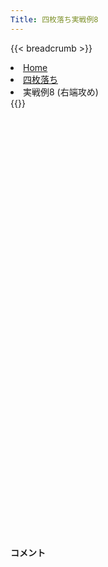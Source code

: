 ```yaml
---
Title: 四枚落ち実戦例8
---
```

{{< breadcrumb >}}
  <li class="breadcrumb-item"><a href="/shogi-beginners/">Home</a></li>
  <li class="breadcrumb-item"><a href="/shogi-beginners/4mai/">四枚落ち</a></li>
  <li class="breadcrumb-item active" aria-current="page">実戦例8 (右端攻め)</li>
{{</ breadcrumb >}}
<div class="row pt-3">
  <div class="col-lg-1"></div>
  <div class="col-sm" tabindex="-1">
    <script id="example-kif" type="kif">
手合割：四枚落ち
下手：下手
上手：上手
手数----指手---------消費時間--
*<ruby>右端<rt>みぎはし</rt></ruby><ruby>攻<rt>せ</rt></ruby>めの<ruby>勝<rt>か</rt></ruby>ち<ruby>方<rt>かた</rt></ruby>をおぼえましょう。
*<div class="text-center"><img class="img-fluid pt-3 w-50" src="/shogi-beginners/img/cat29.png"></div>
   1 ６二銀(71)
*<ruby>上手<rt>うわて</rt></ruby>が<ruby>全力<rt>ぜんりょく</rt></ruby>で<ruby>指<rt>さ</rt></ruby>してきた<ruby>場合<rt>ばあい</rt></ruby>を<ruby>考<rt>かんが</rt></ruby>えてみます。
   2 ７六歩(77)
   3 ５四歩(53)
   4 ２六歩(27)
   5 ５三銀(62)
   6 ２五歩(26)
   7 ３二金(41)
   8 ２四歩(25)
   9 同　歩(23)
  10 同　飛(28)
  11 ２三歩打
  12 ２八飛(24)
  13 ５二玉(51)
  14 ３八銀(39)
  15 ４四歩(43)
  16 ２七銀(38)
  17 ４三玉(52)
  18 ３六銀(27)
  19 ３四歩(33)
  20 １六歩(17)
  21 ２二銀(31)
  22 １五歩(16)
  23 ５二金(61)
  24 ７八金(69)
*☗<ruby>２五銀<rt>にーごーぎん</rt></ruby>は <a href="/shogi-beginners/4mai/example2/"><ruby>実戦例<rt>じっせんれい</rt></ruby>2</a> に<ruby>合流<rt>ごうりゅう</rt></ruby>します。ただし<ruby>本譜<rt>ほんぷ</rt></ruby>はその<ruby>後<rt>あと</rt></ruby>の<ruby>上手<rt>うわて</rt></ruby>の<ruby>指<rt>さ</rt></ruby>し<ruby>方<rt>かた</rt></ruby>がすこし<ruby>違<rt>ちが</rt></ruby>います。
  25 ６四銀(53)
  26 ６八銀(79)
  27 ７四歩(73)
  28 ６九玉(59)
  29 ８四歩(83)
*<ruby>上手<rt>うわて</rt></ruby>は☗<ruby>２五銀<rt>にーごーぎん</rt></ruby>と<ruby>動<rt>うご</rt></ruby>いてくるまでは☖<ruby>５二金型<rt>ごーにーきんがた</rt></ruby>で<ruby>保留<rt>ほりゅう</rt></ruby>します。
  30 ５八金(49)
  31 ５五歩(54)
  32 ９六歩(97)
*<ruby>上手<rt>うわて</rt></ruby>が<ruby>攻<rt>せ</rt></ruby>めてこないと☗<ruby>７二<rt>ななにい</rt></ruby><ruby>歩<rt>ふ</rt></ruby>の<ruby>反撃<rt>はんげき</rt></ruby> (<a href="/shogi-beginners/4mai/example2/"><ruby>実戦例<rt>じっせんれい</rt></ruby>2</a>) はできません。そんなとき<ruby>下手<rt>したて</rt></ruby>はどこから<ruby>攻<rt>せ</rt></ruby>めればいいでしょうか？
  33 ９四歩(93)
*<ruby>問題<rt>もんだい</rt></ruby>: <ruby>攻<rt>せ</rt></ruby>めの<ruby>手<rt>て</rt></ruby>を<ruby>考<rt>かんが</rt></ruby>えてみましょう。
*<div><img class="img-fluid" src="/shogi-beginners/img/cat2.png"></div>
  34 ７七銀(68)
*☗<ruby>９五<rt>きゅうごー</rt></ruby><ruby>歩<rt>ふ</rt></ruby>☖<ruby>同歩<rt>どうふ</rt></ruby>☗<ruby>同香<rt>どうきょう</rt></ruby>は☖<ruby>７三桂<rt>ななさんけい</rt></ruby>でつまらないです。☗<ruby>７七銀<rt>ななななぎん</rt></ruby>〜☗<ruby>６六銀<rt>ろくろくぎん</rt></ruby>として☗<ruby>５五<rt>ごーごー</rt></ruby><ruby>歩<rt>ふ</rt></ruby>をねらっていくのがいいです。
  35 ５三金(52)
  36 ６六銀(77)
  37 ５四金(53)
  38 ４六歩(47)
*<ruby>上手<rt>うわて</rt></ruby>の<ruby>攻<rt>せ</rt></ruby>めを<ruby>催促<rt>さいそく</rt></ruby>します。
  39 ８五歩(84)
  40 ９七角(88)
  41 ７三桂(81)
  42 ６八金(58)
  43 ３三桂(21)
  44 ７九玉(69)
*<ruby>玉<rt>ぎょく</rt></ruby>をしっかり<ruby>囲<rt>かこ</rt></ruby>ったことで、<ruby>次<rt>つぎ</rt></ruby>に☗<ruby>７五<rt>ななごー</rt></ruby><ruby>歩<rt>ふ</rt></ruby>からの<ruby>攻<rt>せ</rt></ruby>めがあります。<ruby>手<rt>て</rt></ruby>がなくなった<ruby>上手<rt>うわて</rt></ruby>は☗<ruby>６五桂<rt>ろくごーけい</rt></ruby>とするしかありません。
  45 ６五桂(73)
*<ruby>問題<rt>もんだい</rt></ruby>: <ruby>攻<rt>せ</rt></ruby>めの<ruby>手<rt>て</rt></ruby>を<ruby>考<rt>かんが</rt></ruby>えてみましょう。<ruby>難問<rt>なんもん</rt></ruby>。
*<div><img class="img-fluid" src="/shogi-beginners/img/cat2.png"></div>
  46 ４七銀(36)
*☗<ruby>５六<rt>ごーろく</rt></ruby><ruby>歩<rt>ふ</rt></ruby>☖<ruby>同歩<rt>どうふ</rt></ruby>☗<ruby>同銀<rt>どうぎん</rt></ruby>☖<ruby>５五<rt>ごーごー</rt></ruby><ruby>歩<rt>ふ</rt></ruby>☗<ruby>６四角<rt>ろくよんかく</rt></ruby>！の<ruby>攻<rt>せ</rt></ruby>めをねらっています。
  47 ４五歩(44)
*☗<ruby>５六<rt>ごーろく</rt></ruby><ruby>歩<rt>ふ</rt></ruby>が<ruby>厳<rt>きび</rt></ruby>しいので<ruby>上手<rt>うわて</rt></ruby>は<ruby>攻<rt>せ</rt></ruby>めるしかなくなりました。
  48 同　歩(46)
  49 ９五歩(94)
  50 同　歩(96)
  51 ４五桂(33)
  52 ５六歩(57)
  53 ４六歩打
  54 同　銀(47)
  55 ５六歩(55)
  56 ５八歩打
*<ruby>上手<rt>うわて</rt></ruby>の<ruby>攻<rt>せ</rt></ruby>めはしっかり<ruby>受<rt>う</rt></ruby>けることが<ruby>大切<rt>たいせつ</rt></ruby>です。
  57 ４四歩打
*<ruby>問題<rt>もんだい</rt></ruby>: <ruby>攻<rt>せ</rt></ruby>めの<ruby>手<rt>て</rt></ruby>を<ruby>考<rt>かんが</rt></ruby>えてみましょう。
*<div><img class="img-fluid" src="/shogi-beginners/img/cat2.png"></div>
  58 ９四歩(95)
*<ruby>上手<rt>うわて</rt></ruby>からの<ruby>攻<rt>せ</rt></ruby>めがないので、ゆっくりと<ruby>金<rt>きん</rt></ruby>を<ruby>作<rt>つく</rt></ruby>れば<ruby>必勝<rt>ひっしょう</rt></ruby>です。
  59 ２四歩(23)
  60 ９三歩成(94)
  61 ３三玉(43)
  62 ８三と(93)
  63 ５七歩成(56)
*<ruby>何<rt>なに</rt></ruby>もしないと<ruby>負<rt>ま</rt></ruby>けなので<ruby>暴<rt>あば</rt></ruby>れてきました。
  64 同　歩(58)
  65 ７五歩(74)
*<ruby>問題<rt>もんだい</rt></ruby>: <ruby>次<rt>つぎ</rt></ruby>めの<ruby>手<rt>て</rt></ruby>を<ruby>考<rt>かんが</rt></ruby>えてみましょう。<ruby>難問<rt>なんもん</rt></ruby>。
*<div><img class="img-fluid" src="/shogi-beginners/img/cat2.png"></div>
  66 ７三と(83)
*☗<ruby>同歩<rt>どうふ</rt></ruby>でもいいですが、☖<ruby>５七桂<rt>ごーななけい</rt></ruby><ruby>右成<rt>みぎなり</rt></ruby>から<ruby>暴<rt>あば</rt></ruby>れられたときに<ruby>角<rt>かく</rt></ruby>が<ruby>使<rt>つか</rt></ruby>えないのが<ruby>気<rt>き</rt></ruby>になります。
  67 ５七桂成(45)
  68 同　銀(46)
  69 同　桂成(65)
  70 同　金(68)
  71 ７三銀(64)
  72 ７五角(97)
  73 ８四銀打
  74 ９七角(75)
  75 ７七歩打
*<ruby>問題<rt>もんだい</rt></ruby>: <ruby>次<rt>つぎ</rt></ruby>めの<ruby>手<rt>て</rt></ruby>を<ruby>考<rt>かんが</rt></ruby>えてみましょう。
*<div><img class="img-fluid" src="/shogi-beginners/img/cat2.png"></div>
  76 同　金(78)
*<ruby>形<rt>かたち</rt></ruby>は☗<ruby>同桂<rt>どうけい</rt></ruby>ですが、☗<ruby>６四銀<rt>ろくよんぎん</rt></ruby>〜☗<ruby>７五<rt>ななごー</rt></ruby><ruby>歩<rt>ふ</rt></ruby>とされると<ruby>桂頭<rt>けいとう</rt></ruby>が<ruby>気<rt>き</rt></ruby>になります。
  77 ６四銀(73)
  78 ７八金(77)
  79 ３一金(32)
*<ruby>問題<rt>もんだい</rt></ruby>: <ruby>次<rt>つぎ</rt></ruby>めの<ruby>手<rt>て</rt></ruby>を<ruby>考<rt>かんが</rt></ruby>えてみましょう。
*<div><img class="img-fluid" src="/shogi-beginners/img/cat2.png"></div>
  80 ５六桂打
*<ruby>手<rt>て</rt></ruby>に<ruby>入<rt>い</rt></ruby>れた<ruby>駒<rt>こま</rt></ruby>を<ruby>使<rt>つか</rt></ruby>って<ruby>攻<rt>せ</rt></ruby>めていくのがいい<ruby>手<rt>て</rt></ruby>です。
  81 ５三金(54)
  82 ６四桂(56)
  83 同　金(53)
  84 ５四歩打
  85 ７七歩打
  86 同　桂(89)
*<ruby>上手<rt>うわて</rt></ruby>に<ruby>歩<rt>ふ</rt></ruby>がないので<ruby>今度<rt>こんど</rt></ruby>こそ☗<ruby>同桂<rt>どうけい</rt></ruby>です。
  87 ５四金(64)
  88 ２三歩打
  89 ７五歩打
  90 同　銀(66)
  91 ２三銀(22)
  92 ８四銀(75)
  93 ３二金(31)
  94 ６五銀打
  95 同　金(54)
  96 同　桂(77)
  97 ６四銀打
*<ruby>問題<rt>もんだい</rt></ruby>: <ruby>次<rt>つぎ</rt></ruby>めの<ruby>手<rt>て</rt></ruby>を<ruby>考<rt>かんが</rt></ruby>えてみましょう。
*<div><img class="img-fluid" src="/shogi-beginners/img/cat2.png"></div>
  98 ８八角(97)
*<ruby>下手<rt>したて</rt></ruby>は☖<ruby>６五<rt>ろくごー</rt></ruby><ruby>桂打<rt>けいうち</rt></ruby>だけ<ruby>気<rt>き</rt></ruby>にすればいいです。<ruby>桂馬<rt>けいま</rt></ruby>を<ruby>犠牲<rt>ぎせい</rt></ruby>にしながら<ruby>攻<rt>せ</rt></ruby>める<ruby>場所<rt>ばしょ</rt></ruby>を<ruby>変<rt>か</rt></ruby>える☗<ruby>８八角<rt>はちはちかく</rt></ruby>がいい<ruby>手<rt>て</rt></ruby>です。
  99 ４五桂打
 100 ５六金(57)
 101 ５五歩打
 102 ５四金打
 *☗<ruby>同金<rt>どうきん</rt></ruby>でもいいですが、<ruby>先手<rt>せんて</rt></ruby>を<ruby>取<rt>と</rt></ruby>りやすい<ruby>手<rt>て</rt></ruby>のほうが<ruby>勝<rt>か</rt></ruby>ちやすいです。
 103 ８六歩(85)
 104 同　歩(87)
 105 ２二玉(33)
 106 ４四金(54)
 107 ３七桂成(45)
 108 同　桂(29)
 109 ４三歩打
 110 ５四金(44)
 111 ２一玉(22)
 112 ５五金(56)
 113 同　銀(64)
 114 同　角(88)
 115 ４四歩(43)
 116 同　角(55)
 117 ２二金打
 118 ６三金(54)
*いろいろな<ruby>勝<rt>か</rt></ruby>ち<ruby>方<rt>かた</rt></ruby>があります。これは<ruby>飛車<rt>ひしゃ</rt></ruby><ruby>成<rt>な</rt></ruby>りをねらった<ruby>手<rt>て</rt></ruby>です。
 119 ３三金(32)
 120 ６六角(44)
 121 ３二銀(23)
 122 ４五桂(37)
*<ruby>上手<rt>うわて</rt></ruby>は<ruby>飛車<rt>ひしゃ</rt></ruby><ruby>成<rt>な</rt></ruby>りに<ruby>強<rt>つよ</rt></ruby>くなったので、<ruby>今度<rt>こんど</rt></ruby>は<ruby>正面<rt>しょうめん</rt></ruby>から<ruby>攻<rt>せ</rt></ruby>めます。
 123 ２三金(33)
 124 ３六桂打
 125 ３三銀(32)
 126 同　桂(45)
 127 同　金(23)
 128 ２四桂(36)
 129 ５五桂打
 130 １二銀打
 131 同　金(22)
 132 同　桂成(24)
 133 ３二玉(21)
 134 ２二飛成(28)
 135 ４三玉(32)
 136 ５二龍(22)
 137 ４四玉(43)
 138 ５五龍(52)
 139 ４三玉(44)
 140 ５二龍(55)
 141 投了
まで138手で下手の勝ち
*<a href="/shogi-beginners/4mai/">
*<ruby>復習<rt>ふくしゅう</rt></ruby>しよう！
*<div class="text-center"><img class="img-fluid pt-3 w-50" src="/shogi-beginners/img/cat0.png"></div></a>
まで126手で下手の勝ち
    </script>
    <svg id="example" xmlns="http://www.w3.org/2000/svg" viewBox="0,0,400,540"></svg>
  </div>
  <div class="col-sm">
    <h4 class="pt-3">コメント</h4>
    <div id="comment"></div>
  </div>
  <div class="col-lg-1"></div>
</div>
